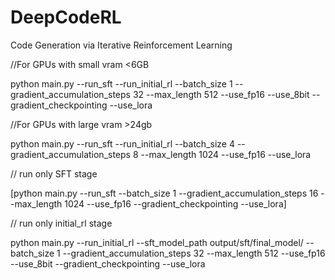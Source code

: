 # DeepCodeRL
Code Generation via Iterative Reinforcement Learning

//For GPUs with small vram <6GB

python main.py --run_sft --run_initial_rl --batch_size 1 --gradient_accumulation_steps 32 --max_length 512 --use_fp16 --use_8bit --gradient_checkpointing --use_lora

//For GPUs with large vram >24gb

python main.py --run_sft --run_initial_rl --batch_size 4 --gradient_accumulation_steps 8 --max_length 1024 --use_fp16 --use_lora

// run only SFT stage

[python main.py --run_sft --batch_size 1 --gradient_accumulation_steps 16 --max_length 1024 --use_fp16 --gradient_checkpointing --use_lora]

// run only initial_rl stage

python main.py --run_initial_rl --sft_model_path output/sft/final_model/  --batch_size 1 --gradient_accumulation_steps 32 --max_length 512 --use_fp16 --use_8bit --gradient_checkpointing --use_lora